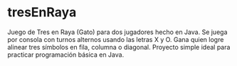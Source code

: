 # tresEnRaya
Juego de Tres en Raya (Gato) para dos jugadores hecho en Java. Se juega por consola con turnos alternos usando las letras X y O. Gana quien logre alinear tres símbolos en fila, columna o diagonal. Proyecto simple ideal para practicar programación básica en Java.

